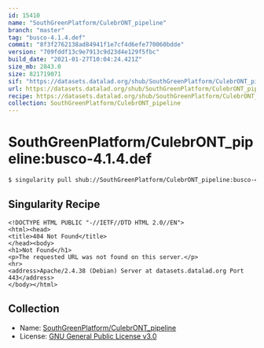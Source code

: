 ```yaml
---
id: 15410
name: "SouthGreenPlatform/CulebrONT_pipeline"
branch: "master"
tag: "busco-4.1.4.def"
commit: "8f3f2762138ad84941f1e7cf4d6efe770060bdde"
version: "709fddf13c9e7913c9d23d4e129f5fbc"
build_date: "2021-01-27T10:04:24.421Z"
size_mb: 2843.0
size: 821719071
sif: "https://datasets.datalad.org/shub/SouthGreenPlatform/CulebrONT_pipeline/busco-4.1.4.def/2021-01-27-8f3f2762-709fddf1/709fddf13c9e7913c9d23d4e129f5fbc.sif"
url: https://datasets.datalad.org/shub/SouthGreenPlatform/CulebrONT_pipeline/busco-4.1.4.def/2021-01-27-8f3f2762-709fddf1/
recipe: https://datasets.datalad.org/shub/SouthGreenPlatform/CulebrONT_pipeline/busco-4.1.4.def/2021-01-27-8f3f2762-709fddf1/Singularity
collection: SouthGreenPlatform/CulebrONT_pipeline
---
```


# SouthGreenPlatform/CulebrONT_pipeline:busco-4.1.4.def

```bash
$ singularity pull shub://SouthGreenPlatform/CulebrONT_pipeline:busco-4.1.4.def
```

## Singularity Recipe

```singularity
<!DOCTYPE HTML PUBLIC "-//IETF//DTD HTML 2.0//EN">
<html><head>
<title>404 Not Found</title>
</head><body>
<h1>Not Found</h1>
<p>The requested URL was not found on this server.</p>
<hr>
<address>Apache/2.4.38 (Debian) Server at datasets.datalad.org Port 443</address>
</body></html>
```

## Collection

 - Name: [SouthGreenPlatform/CulebrONT_pipeline](https://github.com/SouthGreenPlatform/CulebrONT_pipeline)
 - License: [GNU General Public License v3.0](https://api.github.com/licenses/gpl-3.0)

